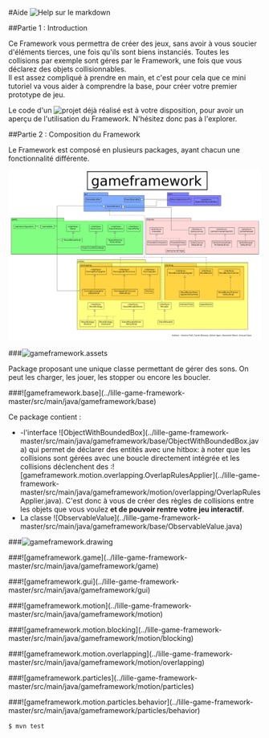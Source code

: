 #Aide
![Help sur le markdown](https://openclassrooms.com/courses/redigez-en-markdown)

##Partie 1 : Introduction

Ce Framework vous permettra de créer des jeux, sans avoir à vous soucier d'éléments tierces, une fois qu'ils sont biens instanciés. Toutes les collisions par exemple sont géres par le Framework, une fois que vous déclarez des objets collisionnables.
<br/>
Il est assez compliqué à prendre en main, et c'est pour cela que ce mini tutoriel va vous aider à comprendre la base, pour créer votre premier prototype de jeu.

Le code d'un ![projet déjà réalisé](https://github.com/arnaudcoj/l3s6_opendev_baladeva) est à votre disposition, pour avoir un aperçu de l'utilisation du Framework. N'hésitez donc pas à l'explorer.


##Partie 2 : Composition du Framework

Le Framework est composé en plusieurs packages, ayant chacun une fonctionnalité différente.


![Schéma du Framework](gameframework.png)

###![gameframework.assets](../lille-game-framework-master/src/main/java/gameframework/assets)

<p>
Package proposant une unique classe permettant de gérer des sons. On peut les charger, les jouer, les stopper ou encore les boucler.
</p>
###![gameframework.base](../lille-game-framework-master/src/main/java/gameframework/base)

<p>
Ce package contient : <ul><li>-l'interface ![ObjectWithBoundedBox](../lille-game-framework-master/src/main/java/gameframework/base/ObjectWithBoundedBox.java)
 qui permet de déclarer des entités avec une hitbox: à noter que les collisions sont gérées avec une boucle directement intégrée et les collisions déclenchent des  :![gameframework.motion.overlapping.OverlapRulesApplier](../lille-game-framework-master/src/main/java/gameframework/motion/overlapping/OverlapRulesApplier.java). C'est donc à vous de créer des règles de collisions entre les objets que vous voulez <strong>et de pouvoir rentre  votre jeu interactif</strong>.
</li>
<li>La classe ![ObservableValue](../lille-game-framework-master/src/main/java/gameframework/base/ObservableValue.java)
</li>
</ul>
</p>

###![gameframework.drawing](../lille-game-framework-master/src/main/java/gameframework/drawing)

<p>

</p>
###![gameframework.game](../lille-game-framework-master/src/main/java/gameframework/game)

<p>

</p>
###![gameframework.gui](../lille-game-framework-master/src/main/java/gameframework/gui)

<p>

</p>
###![gameframework.motion](../lille-game-framework-master/src/main/java/gameframework/motion)

<p>

</p>
###![gameframework.motion.blocking](../lille-game-framework-master/src/main/java/gameframework/motion/blocking)

<p>

</p>
###![gameframework.motion.overlapping](../lille-game-framework-master/src/main/java/gameframework/motion/overlapping)

<p>

</p>
###![gameframework.particles](../lille-game-framework-master/src/main/java/gameframework/motion/particles)

<p>

</p>
###![gameframework.motion.particles.behavior](../lille-game-framework-master/src/main/java/gameframework/particles/behavior)

<p>

</p>







```bash
$ mvn test
```
